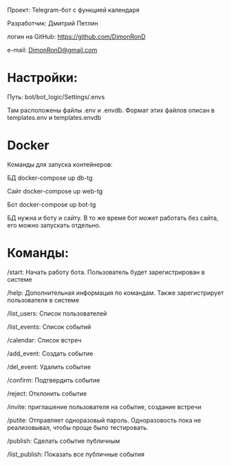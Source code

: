 Проект: Telegram-бот с функцией календаря

Разработчик: Дмитрий Петлин

логин на GitHub: https://github.com/DimonRonD

e-mail: DimonRonD@gmail.com

# Настройки:
Путь: bot/bot_logic/Settings/.envs

Там расположены файлы .env и .envdb. Формат этих файлов описан в templates.env и templates.envdb

# Docker
Команды для запуска контейнеров:

БД  docker-compose up db-tg

Сайт   docker-compose up web-tg

Бот docker-compose up bot-tg

БД нужна и боту и сайту. В то же время бот может работать без сайта, его можно запускать отдельно.

# Команды:
/start: Начать работу бота. Пользователь будет зарегистрирован в системе

/help: Дополнительная информация по командам. Также зарегистрирует пользователя в системе

/list_users: Список пользователей

/list_events: Список событий

/calendar: Список встреч

/add_event: Создать событие

/del_event: Удалить событие

/confirm: Подтвердить событие

/reject: Отклонить событие

/invite: приглашение пользователя на событие, создание встречи

/putite: Отправляет одноразовый пароль. Одноразовость пока не реализовывал, чтобы проще было тестировать.

/publish: Сделать событие публичным

/list_publish: Показать все публичные события
